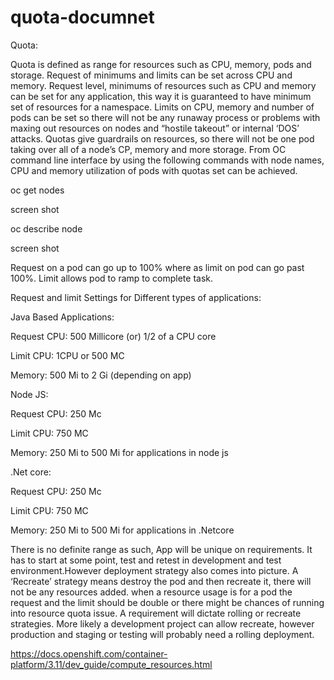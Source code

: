 # quota-documnet

Quota:

Quota is defined as range for resources such as CPU, memory, pods and storage. Request of minimums
and limits can be set across CPU and memory. Request level, minimums of resources such as CPU and
memory can be set for any application, this way it is guaranteed to have minimum set of resources for a
namespace. Limits on CPU, memory and number of pods can be set so there will not be any runaway
process or problems with maxing out resources on nodes and “hostile takeout” or internal ‘DOS’ attacks.
Quotas give guardrails on resources, so there will not be one pod taking over all of a node’s CP, memory
and more storage.
From OC command line interface by using the following commands with node names, CPU and memory
utilization of pods with quotas set can be achieved.


 oc get nodes
 
screen shot

 oc describe node
 
 screen shot
 


Request on a pod can go up to 100% where as limit on pod can go past 100%. Limit allows pod to ramp
to complete task.



Request and limit Settings for Different types of applications:

Java Based Applications:

Request CPU: 500 Millicore (or) 1/2 of a CPU core

Limit CPU: 1CPU or 500 MC

Memory: 500 Mi to 2 Gi (depending on app)

Node JS:

Request CPU: 250 Mc

Limit CPU: 750 MC

Memory: 250 Mi to 500 Mi for applications in node js

.Net core:

Request CPU: 250 Mc

Limit CPU: 750 MC

Memory: 250 Mi to 500 Mi for applications in .Netcore

There is no definite range as such, App will be unique on requirements. It has to start at some point, test and retest in development and test environment.However deployment strategy also comes into picture. A ‘Recreate’ strategy means destroy the pod and then recreate it, there will not be any resources added. when a resource usage is for a pod the request and the limit should be double or there might be chances of running into  resource quota issue. A requirement will dictate rolling or recreate strategies. More likely a development project can allow recreate, however production and staging or testing will probably need a rolling deployment. 




































https://docs.openshift.com/container-platform/3.11/dev_guide/compute_resources.html
